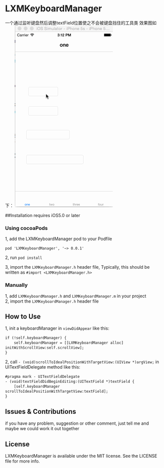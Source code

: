 # LXMKeyboardManager
一个通过监听键盘然后调整textField位置使之不会被键盘挡住的工具类
效果图如下：
![效果图](https://raw.githubusercontent.com/Phelthas/LXMKeyboardManager/master/ScreenShots/keyboardManager1.gif)   


##Installation
requires iOS5.0 or later

### Using cocoaPods
1, add the LXMKeyboardManager pod to your Podfile    

    pod 'LXMKeyboardManager', '~> 0.0.1'   
    
2, run ` pod install `  

3, import the `LXMKeyboardManager.h` header file, Typically, this should be written as `#import <LXMKeyboardManager.h>`     

### Manually
1, add `LXMKeyboardManager.h` and `LXMKeyboardManager.m` in your project     
2, import the `LXMKeyboardManager.h` header file

## How to Use
1, init a keyboardManager in `viewDidAppear` like this:       

    if (!self.keyboardManager) {
        self.keyboardManager = [[LXMKeyboardManager alloc] initWithScrollView:self.scrollView];
    }

2, call `- (void)scrollToIdealPositionWithTargetView:(UIView *)argView;` in UITextFieldDelegate method like this:     

    #pragma mark - UITextFieldDelegate
    - (void)textFieldDidBeginEditing:(UITextField *)textField {
        [self.keyboardManager scrollToIdealPositionWithTargetView:textField];
    }

## Issues & Contributions
if you have any problem, suggestion or other comment, just tell me and maybe we could work it out together   

## License
LXMKeyboardManager is available under the MIT license. See the LICENSE file for more info.   



